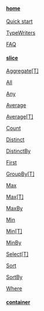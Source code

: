 #### [home](/#)

[Quick start](/#quick-start)

[TypeWriters](/#typewriters)

[FAQ](/#faq)

#### [slice](/slice#)

[Aggregate[T]](/slice/#aggregatet)

[All](/slice/#all)

[Any](/slice/#any)

[Average](/slice/#average)

[Average[T]](/slice/#averaget)

[Count](/slice/#count)

[Distinct](/slice/#distinct)

[DistinctBy](/slice/#distinctby)

[First](/slice/#first)

[GroupBy[T]](/slice/#groupbyt)

[Max](/slice/#max)

[Max[T]](/slice/#maxt)

[MaxBy](/slice/#maxby)

[Min](/slice/#min)

[Min[T]](/slice/#mint)

[MinBy](/slice/#minby)

[Select[T]](/slice/#selectt)

[Sort](/slice/#sort)

[SortBy](/slice/#sortby)

[Where](/slice/#where)

#### [container](/container#)
